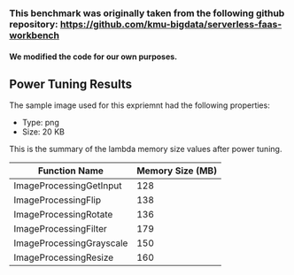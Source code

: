 ### This benchmark was originally taken from the following github repository: https://github.com/kmu-bigdata/serverless-faas-workbench

#### We modified the code for our own purposes.

## Power Tuning Results 

The sample image used for this expriemnt had the following properties:
- Type: png
- Size: 20 KB

This is the summary of the lambda memory size values after power tuning. 

| Function Name            | Memory Size (MB) |
|--------------------------|------------------|
| ImageProcessingGetInput  | 128              |
| ImageProcessingFlip      | 138              |
| ImageProcessingRotate    | 136              |
| ImageProcessingFilter    | 179              |
| ImageProcessingGrayscale | 150              |
| ImageProcessingResize    | 160              |


